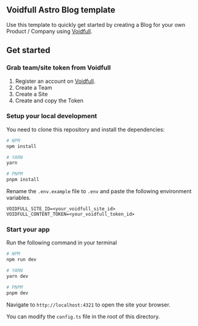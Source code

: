 ## Voidfull Astro Blog template

Use this template to quickly get started by creating a Blog for your own Product / Company using [Voidfull](https://voidfull.com).

## Get started

### Grab team/site token from Voidfull

1. Register an account on [Voidfull](https://voidfull.com).
2. Create a Team
3. Create a Site
4. Create and copy the Token

### Setup your local development

You need to clone this repository and install the dependencies:

```bash
# NPM
npm install

# YARN
yarn

# PNPM
pnpm install
```

Rename the `.env.example` file to `.env` and paste the following environment variables.

```env
VOIDFULL_SITE_ID=<your_voidfull_site_id>
VOIDFULL_CONTENT_TOKEN=<your_voidfull_token_id>
```

### Start your app

Run the following command in your terminal

```bash
# NPM
npm run dev

# YARN
yarn dev

# PNPM
pnpm dev
```

Navigate to `http://localhost:4321` to open the site your browser.

You can modify the `config.ts` file in the root of this directory.
